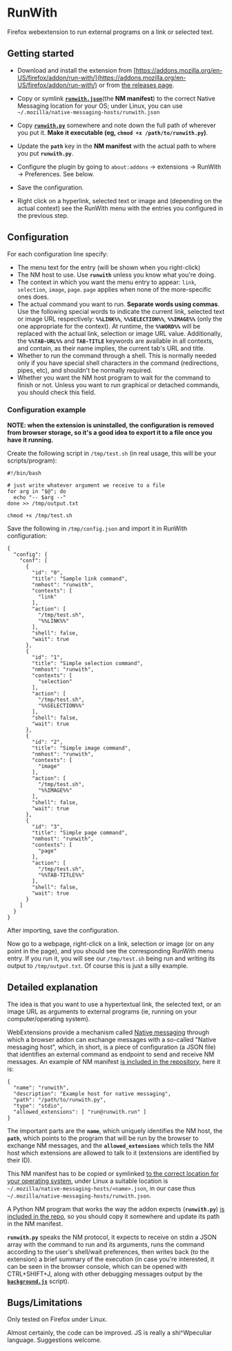 # RunWith

Firefox webextension to run external programs on a link or selected text.

## Getting started

- Download and install the extension from [https://addons.mozilla.org/en-US/firefox/addon/run-with/](https://addons.mozilla.org/en-US/firefox/addon/run-with/) or from [the releases page](https://github.com/waldner/Firefox-RunWith/releases).

- Copy or symlink [**`runwith.json`**](https://github.com/waldner/Firefox-RunWith/blob/master/runwith.json)(the **NM manifest**) to the correct Native Messaging location for your OS; under Linux, you can use `~/.mozilla/native-messaging-hosts/runwith.json`

- Copy [**`runwith.py`**](https://github.com/waldner/Firefox-RunWith/blob/master/runwith.py) somewhere and note down the full path of wherever you put it. **Make it executable (eg, `chmod +x /path/to/runwith.py`)**.

- Update the **`path`** key in the **NM manifest** with the actual path to where you put **`runwith.py`**.

- Configure the plugin by going to `about:addons` -> extensions -> RunWith -> Preferences. See below.

- Save the configuration.

- Right click on a hyperlink, selected text or image and (depending on the actual context) see the RunWith menu with the entries you configured in the previous step.

## Configuration

For each configuration line specify:

- The menu text for the entry (will be shown when you right-click)
- The NM host to use. Use **`runwith`** unless you know what you're doing.
- The context in which you want the menu entry to appear: `link`, `selection`, `image`, `page`. `page` applies when none of the more-specific ones does.
- The actual command you want to run. **Separate words using commas**. Use the following special words to indicate the current link, selected text or image URL respectively: **`%%LINK%%`**, **`%%SELECTION%%`**, **`%%IMAGE%%`** (only the one appropriate for the context). At runtime, the **`%%WORD%%`** will be replaced with the actual link, selection or image URL value. Additionally, the **`%%TAB-URL%%`** and **`TAB-TITLE`** keywords are available in all contexts, and contain, as their name implies, the current tab's URL and title.
- Whether to run the command through a shell. This is normally needed only if you have special shell characters in the command (redirections, pipes, etc), and shouldn't be normally required.
- Whether you want the NM host program to wait for the command to finish or not. Unless you want to run graphical or detached commands, you should check this field.

### Configuration example

**NOTE: when the extension is uninstalled, the configuration is removed from browser storage, so it's a good idea to export it to a file once you have it running.**

Create the following script in `/tmp/test.sh` (in real usage, this will be your scripts/program):

```
#!/bin/bash

# just write whatever argument we receive to a file
for arg in "$@"; do
  echo "-- $arg --"
done >> /tmp/output.txt

```

```
chmod +x /tmp/test.sh
```

Save the following in `/tmp/config.json` and import it in RunWith configuration:

```
{
  "config": {
    "conf": [
      {
        "id": "0",
        "title": "Sample link command",
        "nmhost": "runwith",
        "contexts": [
          "link"
        ],
        "action": [
          "/tmp/test.sh",
          "%%LINK%%"
        ],
        "shell": false,
        "wait": true
      },
      {
        "id": "1",
        "title": "Simple selection command",
        "nmhost": "runwith",
        "contexts": [
          "selection"
        ],
        "action": [
          "/tmp/test.sh",
          "%%SELECTION%%"
        ],
        "shell": false,
        "wait": true
      },
      {
        "id": "2",
        "title": "Simple image command",
        "nmhost": "runwith",
        "contexts": [
          "image"
        ],
        "action": [
          "/tmp/test.sh",
          "%%IMAGE%%"
        ],
        "shell": false,
        "wait": true
      },
      {
        "id": "3",
        "title": "Simple page command",
        "nmhost": "runwith",
        "contexts": [
          "page"
        ],
        "action": [
          "/tmp/test.sh",
          "%%TAB-TITLE%%"
        ],
        "shell": false,
        "wait": true
      }
    ]
  }
}
```

After importing, save the configuration.

Now go to a webpage, right-click on a link, selection or image (or on any point in the page), and you should see the corresponding RunWith menu entry. If you run it, you will see our `/tmp/test.sh` being run and writing its output to `/tmp/output.txt`. Of course this is just a silly example.

## Detailed explanation

The idea is that you want to use a hypertextual link, the selected text, or an image URL as arguments to external programs (ie, running on your computer/operating system).

WebExtensions provide a mechanism called [Native messaging](https://developer.mozilla.org/en-US/Add-ons/WebExtensions/Native_messaging) through which a browser addon can exchange messages with a so-called "Native messaging host", which, in short, is a piece of configuration (a JSON file) that identifies an external command as endpoint to send and receive NM messages. An example of NM manifest [is included in the repository](https://github.com/waldner/Firefox-RunWith/blob/master/runwith.json), here it is:

```
{
  "name": "runwith",
  "description": "Example host for native messaging",
  "path": "/path/to/runwith.py",
  "type": "stdio",
  "allowed_extensions": [ "run@runwith.run" ]
}

```

The important parts are the **`name`**, which uniquely identifies the NM host, the **`path`**, which points to the program that will be run by the browser to exchange NM messages, and the **`allowed_extensions`** which tells the NM host which extensions are allowed to talk to it (extensions are identified by their ID).

This NM manifest has to be copied or symlinked [to the correct location for your operating system](https://developer.mozilla.org/en-US/Add-ons/WebExtensions/Native_manifests), under Linux a suitable location is `~/.mozilla/native-messaging-hosts/<name>.json`, in our case thus `~/.mozilla/native-messaging-hosts/runwith.json`.

A Python NM program that works the way the addon expects (**`runwith.py`**) [is included in the repo](https://github.com/waldner/Firefox-RunWith/blob/master/runwith.py), so you should copy it somewhere and update its path in the NM manifest.

**`runwith.py`** speaks the NM protocol, it expects to receive on stdin a JSON array with the command to run and its arguments, runs the command according to the user's shell/wait preferences, then writes back (to the extension) a brief summary of the execution (in case you're interested, it can be seen in the browser console, which can be opened with CTRL+SHIFT+J, along with other debugging messages output by the [**`background.js`**](https://github.com/waldner/Firefox-RunWith/blob/master/addon/background.js) script).


## Bugs/Limitations

Only tested on Firefox under Linux.

Almost certainly, the code can be improved. JS is really a shi^Wpeculiar language. Suggestions welcome.
